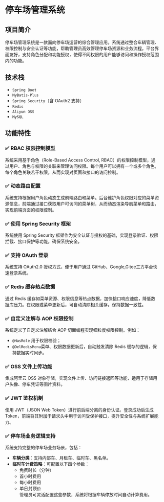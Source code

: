 # 停车场管理系统

## 项目简介

停车场管理系统是一款面向停车场运营的综合管理应用。系统通过整合车辆管理、权限控制与安全认证等功能，帮助管理员高效管理停车场资源和业务流程。平台界面友好，支持角色分配和功能授权，使得不同权限的用户能够访问和操作授权范围内的功能。

## 技术栈

- `Spring Boot`
- `MyBatis-Plus`
- `Spring Security`（含 OAuth2 支持）
- `Redis`
- `Aliyun OSS`
- `MySQL`

## 功能特性

### ✅ RBAC 权限控制模型

系统采用基于角色（Role-Based Access Control, RBAC）的权限控制模型，通过用户、角色与权限的关联来管理访问权限。每个用户可以拥有一个或多个角色，每个角色关联若干权限，从而实现对页面和接口的访问控制。

### ✅ 动态路由配置

系统支持根据用户角色动态生成前端路由和菜单。后台维护角色权限对应的菜单资源信息，前端通过接口获取用户可访问的菜单树，从而动态渲染导航菜单和路由，实现前端页面的权限控制。

### ✅ 使用 Spring Security 框架

系统使用 Spring Security 框架作为安全认证与授权的基础，实现登录验证、权限拦截、接口保护等功能，确保系统安全。

### ✅ 支持 OAuth 登录

系统支持 OAuth2.0 授权方式，便于用户通过 GitHub、Google,Gitee三方平台快速登录系统。

### ✅ Redis 缓存热点数据

通过 Redis 缓存如菜单资源、权限信息等热点数据，加快接口响应速度，降低数据库压力。在权限或菜单更新后，可自动清除相关缓存，保持数据一致性。

### ✅ 自定义注解与 AOP 权限控制

系统定义了自定义注解结合 AOP 切面编程实现细粒度权限控制。例如：

- `@HasRole` 用于权限校验；
- `@DelRedisMenu`菜单、权限数据更新后，自动触发清除 Redis 缓存的逻辑，保持数据实时同步。

### ✅ OSS 文件上传功能

集成阿里云 OSS 对象存储，实现文件上传、访问链接返回等功能，适用于存储用户头像、停车凭证等图片资料。

### ✅ JWT 鉴权机制

使用 JWT（JSON Web Token）进行前后端分离的身份认证。登录成功后生成 Token，前端将其附加于请求头中用于访问受保护接口，提升安全性与系统扩展能力。

### ✅ 停车场业务逻辑支持

系统支持完整的停车场业务场景，包括：

- **车辆分类**：支持内部车、月租车、临时车、黑名单。
- **临时车计费策略**：可配置以下四个参数：
  - 免费时长（分钟）
  - 首小时费用
  - 每小时费用
  - 单日封顶价  
  管理员可灵活配置这些参数，系统将根据车辆停放时间自动计算费用。



